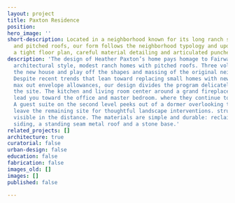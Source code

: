 ```yaml
---
layout: project
title: Paxton Residence
position: 
hero_image: ''
short-description: Located in a neighborhood known for its long ranch style houses
  and pitched roofs, our form follows the neighborhood typology and updates it with
  a tight floor plan, careful material detailing and articulated punched openings.
description: 'The design of Heather Paxton’s home pays homage to Fairway’s predominant
  architectural style, modest ranch homes with pitched roofs. Three volumes make up
  the new house and play off the shapes and massing of the original neighborhood fabric.
  Despite recent trends that lean toward replacing small homes with new ones that
  max out envelope allowances, our design divides the program delicately throughout
  the site. The kitchen and living room center around a grand fireplace. Custom bookcases
  lead you toward the office and master bedroom. where they continue to wrap the walls.
  A guest suite on the second level peeks out of a dormer overlooking the pool This
  leave the remaining site for thoughtful landscape interventions. structures are
  visible in the distance. The materials are simple and durable: reclaimed lumber
  siding, a standing seam metal roof and a stone base.'
related_projects: []
architecture: true
curatorial: false
urban-design: false
education: false
fabrication: false
images_old: []
images: []
published: false

---
```

